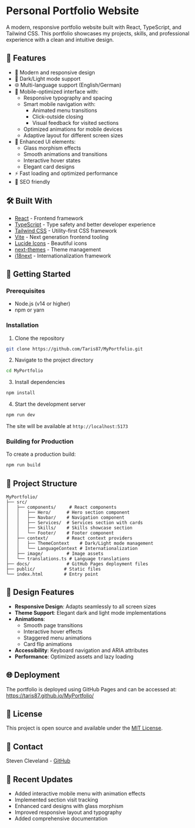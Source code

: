 # Personal Portfolio Website

A modern, responsive portfolio website built with React, TypeScript, and Tailwind CSS. This portfolio showcases my projects, skills, and professional experience with a clean and intuitive design.

## 🌟 Features

- 🎨 Modern and responsive design
- 🌙 Dark/Light mode support
- 🌐 Multi-language support (English/German)
- 📱 Mobile-optimized interface with:
  - Responsive typography and spacing
  - Smart mobile navigation with:
    - Animated menu transitions
    - Click-outside closing
    - Visual feedback for visited sections
  - Optimized animations for mobile devices
  - Adaptive layout for different screen sizes
- 💎 Enhanced UI elements:
  - Glass morphism effects
  - Smooth animations and transitions
  - Interactive hover states
  - Elegant card designs
- ⚡ Fast loading and optimized performance
- 🎯 SEO friendly

## 🛠️ Built With

- [React](https://reactjs.org/) - Frontend framework
- [TypeScript](https://www.typescriptlang.org/) - Type safety and better developer experience
- [Tailwind CSS](https://tailwindcss.com/) - Utility-first CSS framework
- [Vite](https://vitejs.dev/) - Next generation frontend tooling
- [Lucide Icons](https://lucide.dev/) - Beautiful icons
- [next-themes](https://github.com/pacocoursey/next-themes) - Theme management
- [i18next](https://www.i18next.com/) - Internationalization framework

## 🚀 Getting Started

### Prerequisites

- Node.js (v14 or higher)
- npm or yarn

### Installation

1. Clone the repository
```bash
git clone https://github.com/Taris87/MyPortfolio.git
```

2. Navigate to the project directory
```bash
cd MyPortfolio
```

3. Install dependencies
```bash
npm install
```

4. Start the development server
```bash
npm run dev
```

The site will be available at `http://localhost:5173`

### Building for Production

To create a production build:
```bash
npm run build
```

## 📁 Project Structure

```
MyPortfolio/
├── src/
│   ├── components/     # React components
│   │   ├── Hero/      # Hero section component
│   │   ├── Navbar/    # Navigation component
│   │   ├── Services/  # Services section with cards
│   │   ├── Skills/    # Skills showcase section
│   │   └── Footer/    # Footer component
│   ├── context/       # React context providers
│   │   ├── ThemeContext    # Dark/Light mode management
│   │   └── LanguageContext # Internationalization
│   ├── image/         # Image assets
│   └── translations.ts # Language translations
├── docs/              # GitHub Pages deployment files
├── public/           # Static files
└── index.html        # Entry point
```

## 🎨 Design Features

- **Responsive Design**: Adapts seamlessly to all screen sizes
- **Theme Support**: Elegant dark and light mode implementations
- **Animations**:
  - Smooth page transitions
  - Interactive hover effects
  - Staggered menu animations
  - Card flip animations
- **Accessibility**: Keyboard navigation and ARIA attributes
- **Performance**: Optimized assets and lazy loading

## 🌐 Deployment

The portfolio is deployed using GitHub Pages and can be accessed at: https://taris87.github.io/MyPortfolio/

## 📝 License

This project is open source and available under the [MIT License](LICENSE).

## 📧 Contact

Steven Cleveland - [GitHub](https://github.com/Taris87)

## 🔄 Recent Updates

- Added interactive mobile menu with animation effects
- Implemented section visit tracking
- Enhanced card designs with glass morphism
- Improved responsive layout and typography
- Added comprehensive documentation
